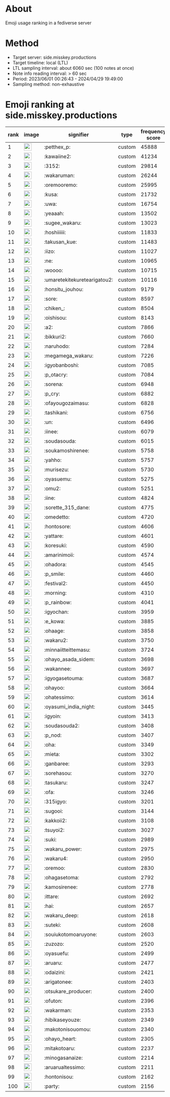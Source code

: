 # About
Emoji usage ranking in a fediverse server

# Method
- Target server: side.misskey.productions
- Target timeline: local (LTL)
- LTL sampling interval: about 6060 sec (100 notes at once)
- Note info reading interval: > 60 sec
- Period: 2023/06/01 00:26:43 - 2024/04/29 19:49:00 
- Sampling method: non-exhaustive

# Emoji ranking at side.misskey.productions

|rank|image|signifier|type|frequency score|
|----|----|----|----|----|
|1|<img height="24" src="https://side.misskey.productions/emoji/petthex_p.webp">|:petthex_p:|custom|45888|
|2|<img height="24" src="https://side.misskey.productions/emoji/kawaiine2.webp">|:kawaiine2:|custom|41234|
|3|<img height="24" src="https://side.misskey.productions/emoji/3152.webp">|:3152:|custom|29814|
|4|<img height="24" src="https://side.misskey.productions/emoji/wakaruman.webp">|:wakaruman:|custom|26244|
|5|<img height="24" src="https://side.misskey.productions/emoji/oremooremo.webp">|:oremooremo:|custom|25995|
|6|<img height="24" src="https://side.misskey.productions/emoji/kusa.webp">|:kusa:|custom|21732|
|7|<img height="24" src="https://side.misskey.productions/emoji/uwa.webp">|:uwa:|custom|16754|
|8|<img height="24" src="https://side.misskey.productions/emoji/yeaaah.webp">|:yeaaah:|custom|13502|
|9|<img height="24" src="https://side.misskey.productions/emoji/sugee_wakaru.webp">|:sugee_wakaru:|custom|13023|
|10|<img height="24" src="https://side.misskey.productions/emoji/hoshiiiiii.webp">|:hoshiiiiii:|custom|11833|
|11|<img height="24" src="https://side.misskey.productions/emoji/takusan_kue.webp">|:takusan_kue:|custom|11483|
|12|<img height="24" src="https://side.misskey.productions/emoji/iizo.webp">|:iizo:|custom|11027|
|13|<img height="24" src="https://side.misskey.productions/emoji/ne.webp">|:ne:|custom|10965|
|14|<img height="24" src="https://side.misskey.productions/emoji/woooo.webp">|:woooo:|custom|10715|
|15|<img height="24" src="https://side.misskey.productions/emoji/umaretekitekuretearigatou2.webp">|:umaretekitekuretearigatou2:|custom|10116|
|16|<img height="24" src="https://side.misskey.productions/emoji/honsitu_jouhou.webp">|:honsitu_jouhou:|custom|9179|
|17|<img height="24" src="https://side.misskey.productions/emoji/sore.webp">|:sore:|custom|8597|
|18|<img height="24" src="https://side.misskey.productions/emoji/chiken_.webp">|:chiken_:|custom|8504|
|19|<img height="24" src="https://side.misskey.productions/emoji/oishisou.webp">|:oishisou:|custom|8143|
|20|<img height="24" src="https://side.misskey.productions/emoji/a2.webp">|:a2:|custom|7866|
|21|<img height="24" src="https://side.misskey.productions/emoji/bikkuri2.webp">|:bikkuri2:|custom|7660|
|22|<img height="24" src="https://side.misskey.productions/emoji/naruhodo.webp">|:naruhodo:|custom|7284|
|23|<img height="24" src="https://side.misskey.productions/emoji/megamega_wakaru.webp">|:megamega_wakaru:|custom|7226|
|24|<img height="24" src="https://side.misskey.productions/emoji/igyobanboshi.webp">|:igyobanboshi:|custom|7085|
|25|<img height="24" src="https://side.misskey.productions/emoji/p_otacry.webp">|:p_otacry:|custom|7084|
|26|<img height="24" src="https://side.misskey.productions/emoji/sorena.webp">|:sorena:|custom|6948|
|27|<img height="24" src="https://side.misskey.productions/emoji/p_cry.webp">|:p_cry:|custom|6882|
|28|<img height="24" src="https://side.misskey.productions/emoji/ofayougozaimasu.webp">|:ofayougozaimasu:|custom|6828|
|29|<img height="24" src="https://side.misskey.productions/emoji/tashikani.webp">|:tashikani:|custom|6756|
|30|<img height="24" src="https://side.misskey.productions/emoji/un.webp">|:un:|custom|6496|
|31|<img height="24" src="https://side.misskey.productions/emoji/iinee.webp">|:iinee:|custom|6079|
|32|<img height="24" src="https://side.misskey.productions/emoji/soudasouda.webp">|:soudasouda:|custom|6015|
|33|<img height="24" src="https://side.misskey.productions/emoji/soukamoshirenee.webp">|:soukamoshirenee:|custom|5758|
|34|<img height="24" src="https://side.misskey.productions/emoji/yahho.webp">|:yahho:|custom|5757|
|35|<img height="24" src="https://side.misskey.productions/emoji/murisezu.webp">|:murisezu:|custom|5730|
|36|<img height="24" src="https://side.misskey.productions/emoji/oyasuemu.webp">|:oyasuemu:|custom|5275|
|37|<img height="24" src="https://side.misskey.productions/emoji/omu2.webp">|:omu2:|custom|5251|
|38|<img height="24" src="https://side.misskey.productions/emoji/iine.webp">|:iine:|custom|4824|
|39|<img height="24" src="https://side.misskey.productions/emoji/sorette_315_dane.webp">|:sorette_315_dane:|custom|4775|
|40|<img height="24" src="https://side.misskey.productions/emoji/omedetto.webp">|:omedetto:|custom|4720|
|41|<img height="24" src="https://side.misskey.productions/emoji/hontosore.webp">|:hontosore:|custom|4606|
|42|<img height="24" src="https://side.misskey.productions/emoji/yattare.webp">|:yattare:|custom|4601|
|43|<img height="24" src="https://side.misskey.productions/emoji/koresuki.webp">|:koresuki:|custom|4590|
|44|<img height="24" src="https://side.misskey.productions/emoji/amarinimoii.webp">|:amarinimoii:|custom|4574|
|45|<img height="24" src="https://side.misskey.productions/emoji/ohadora.webp">|:ohadora:|custom|4545|
|46|<img height="24" src="https://side.misskey.productions/emoji/p_smile.webp">|:p_smile:|custom|4460|
|47|<img height="24" src="https://side.misskey.productions/emoji/festival2.webp">|:festival2:|custom|4450|
|48|<img height="24" src="https://side.misskey.productions/emoji/morning.webp">|:morning:|custom|4310|
|49|<img height="24" src="https://side.misskey.productions/emoji/p_rainbow.webp">|:p_rainbow:|custom|4041|
|50|<img height="24" src="https://side.misskey.productions/emoji/igyochan.webp">|:igyochan:|custom|3959|
|51|<img height="24" src="https://side.misskey.productions/emoji/e_kowa.webp">|:e_kowa:|custom|3885|
|52|<img height="24" src="https://side.misskey.productions/emoji/ohaage.webp">|:ohaage:|custom|3858|
|53|<img height="24" src="https://side.misskey.productions/emoji/wakaru2.webp">|:wakaru2:|custom|3750|
|54|<img height="24" src="https://side.misskey.productions/emoji/minnaiitteittemasu.webp">|:minnaiitteittemasu:|custom|3724|
|55|<img height="24" src="https://side.misskey.productions/emoji/ohayo_asada_sidem.webp">|:ohayo_asada_sidem:|custom|3698|
|56|<img height="24" src="https://side.misskey.productions/emoji/wakannee.webp">|:wakannee:|custom|3697|
|57|<img height="24" src="https://side.misskey.productions/emoji/igyogasetouma.webp">|:igyogasetouma:|custom|3687|
|58|<img height="24" src="https://side.misskey.productions/emoji/ohayoo.webp">|:ohayoo:|custom|3664|
|59|<img height="24" src="https://side.misskey.productions/emoji/ohatessimo.webp">|:ohatessimo:|custom|3614|
|60|<img height="24" src="https://side.misskey.productions/emoji/oyasumi_india_night.webp">|:oyasumi_india_night:|custom|3445|
|61|<img height="24" src="https://side.misskey.productions/emoji/igyoin.webp">|:igyoin:|custom|3413|
|62|<img height="24" src="https://side.misskey.productions/emoji/soudasouda2.webp">|:soudasouda2:|custom|3408|
|63|<img height="24" src="https://side.misskey.productions/emoji/p_nod.webp">|:p_nod:|custom|3407|
|64|<img height="24" src="https://side.misskey.productions/emoji/oha.webp">|:oha:|custom|3349|
|65|<img height="24" src="https://side.misskey.productions/emoji/mieta.webp">|:mieta:|custom|3302|
|66|<img height="24" src="https://side.misskey.productions/emoji/ganbaree.webp">|:ganbaree:|custom|3293|
|67|<img height="24" src="https://side.misskey.productions/emoji/sorehasou.webp">|:sorehasou:|custom|3270|
|68|<img height="24" src="https://side.misskey.productions/emoji/tasukaru.webp">|:tasukaru:|custom|3247|
|69|<img height="24" src="https://side.misskey.productions/emoji/ofa.webp">|:ofa:|custom|3246|
|70|<img height="24" src="https://side.misskey.productions/emoji/315igyo.webp">|:315igyo:|custom|3201|
|71|<img height="24" src="https://side.misskey.productions/emoji/sugooi.webp">|:sugooi:|custom|3144|
|72|<img height="24" src="https://side.misskey.productions/emoji/kakkoii2.webp">|:kakkoii2:|custom|3108|
|73|<img height="24" src="https://side.misskey.productions/emoji/tsuyoi2.webp">|:tsuyoi2:|custom|3027|
|74|<img height="24" src="https://side.misskey.productions/emoji/suki.webp">|:suki:|custom|2989|
|75|<img height="24" src="https://side.misskey.productions/emoji/wakaru_power.webp">|:wakaru_power:|custom|2975|
|76|<img height="24" src="https://side.misskey.productions/emoji/wakaru4.webp">|:wakaru4:|custom|2950|
|77|<img height="24" src="https://side.misskey.productions/emoji/oremoo.webp">|:oremoo:|custom|2830|
|78|<img height="24" src="https://side.misskey.productions/emoji/ohagasetoma.webp">|:ohagasetoma:|custom|2792|
|79|<img height="24" src="https://side.misskey.productions/emoji/kamosirenee.webp">|:kamosirenee:|custom|2778|
|80|<img height="24" src="https://side.misskey.productions/emoji/ittare.webp">|:ittare:|custom|2692|
|81|<img height="24" src="https://side.misskey.productions/emoji/hai.webp">|:hai:|custom|2657|
|82|<img height="24" src="https://side.misskey.productions/emoji/wakaru_deep.webp">|:wakaru_deep:|custom|2618|
|83|<img height="24" src="https://side.misskey.productions/emoji/suteki.webp">|:suteki:|custom|2608|
|84|<img height="24" src="https://side.misskey.productions/emoji/souiukotomoaruyone.webp">|:souiukotomoaruyone:|custom|2603|
|85|<img height="24" src="https://side.misskey.productions/emoji/zuzozo.webp">|:zuzozo:|custom|2520|
|86|<img height="24" src="https://side.misskey.productions/emoji/oyasuefu.webp">|:oyasuefu:|custom|2499|
|87|<img height="24" src="https://side.misskey.productions/emoji/aruaru.webp">|:aruaru:|custom|2477|
|88|<img height="24" src="https://side.misskey.productions/emoji/odaizini.webp">|:odaizini:|custom|2421|
|89|<img height="24" src="https://side.misskey.productions/emoji/arigatonee.webp">|:arigatonee:|custom|2403|
|90|<img height="24" src="https://side.misskey.productions/emoji/otsukare_producer.webp">|:otsukare_producer:|custom|2400|
|91|<img height="24" src="https://side.misskey.productions/emoji/ofuton.webp">|:ofuton:|custom|2396|
|92|<img height="24" src="https://side.misskey.productions/emoji/wakarman.webp">|:wakarman:|custom|2353|
|93|<img height="24" src="https://side.misskey.productions/emoji/hibikaseyouze.webp">|:hibikaseyouze:|custom|2349|
|94|<img height="24" src="https://side.misskey.productions/emoji/makotonisouomou.webp">|:makotonisouomou:|custom|2340|
|95|<img height="24" src="https://side.misskey.productions/emoji/ohayo_heart.webp">|:ohayo_heart:|custom|2305|
|96|<img height="24" src="https://side.misskey.productions/emoji/mitakotoaru.webp">|:mitakotoaru:|custom|2237|
|97|<img height="24" src="https://side.misskey.productions/emoji/minogasanaize.webp">|:minogasanaize:|custom|2214|
|98|<img height="24" src="https://side.misskey.productions/emoji/aruarualtessimo.webp">|:aruarualtessimo:|custom|2211|
|99|<img height="24" src="https://side.misskey.productions/emoji/hontonisou.webp">|:hontonisou:|custom|2162|
|100|<img height="24" src="https://side.misskey.productions/emoji/party.webp">|:party:|custom|2156|
